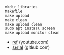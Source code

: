 ```
mkdir libraries
Makefile
make upload
make clean
make upload clean
sudo apt install screen
make upload monitor clean
```

-   [ref](https://www.youtube.com/watch?v=qAM2S27FWAI) (youtube.com)
-   [serial](https://github.com/godsharp/GodSharp.SerialPort) (github.com)
